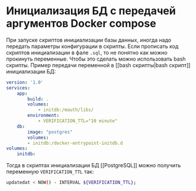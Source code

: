 # Инициализация БД с передачей аргументов Docker compose

При запуске скриптов инициализации базы данных, иногда надо передать параметры конфигурации в скрипты. Если прописать код скриптов инициализации в фале `.sql`, то не понятно как можно прокинуть переменные. Чтобы это сделать можно использовать bash  скрипты. Пример передачи переменной в  [[bash скрипты|bash скрипт]]  инициализации БД:
```yml
version: '1.0'
services:
	app:
		build: .
		volumes:
			- initdb:/mauth/libs/
		environment:
			- VERIFICATION_TTL="10 minute"
	db:
		image: "postgres"
		volumes:
		- initdb:/docker-entrypoint-initdb.d
volumes:
	initdb:
```

Тогда в скриптах инициализации БД [[PostgreSQL]] можно получить переменную `VERIFICATION_TTL` так:
```bash
updatedat < NOW() - INTERVAL ${VERIFICATION_TTL};
```